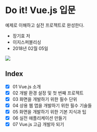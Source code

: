 # Do it! Vue.js 입문

예제로 이해하고 실전 프로젝트로 완성한다.


* 장기효 저 
* 이지스퍼블리싱 
* 2018년 02월 05일

<img src="http://image.yes24.com/goods/58206961/200x0"/>

## Index

- [x] 01 Vue.js 소개
- [x] 02 개발 환경 설정 및 첫 번째 프로젝트
- [x] 03 화면을 개발하기 위한 필수 단위
- [x] 04 상용 웹 앱을 개발하기 위한 필수 기술들
- [x] 05 화면을 개발하기 위한 기본 지식과 팁
- [x] 06 실전 애플리케이션 만들기
- [x] 07 Vue.js 고급 개발자 되기
